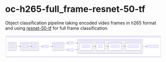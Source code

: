 # oc-h265-full_frame-resnet-50-tf

Object classification pipeline taking encoded video frames in h265 format and using [resnet-50-tf](https://github.com/openvinotoolkit/open_model_zoo/tree/master/models/public/resnet-50-tf) for full frame classification.

![diagram](./README-1.svg)
